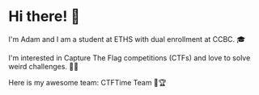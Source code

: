 # Hi there! 👋

I'm Adam and I am a student at ETHS with dual enrollment at CCBC. 🎓

I'm interested in Capture The Flag competitions (CTFs) and love to solve weird challenges. 🧠💡

Here is my awesome team: CTFTime Team 🚩🏆


